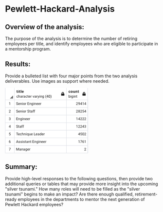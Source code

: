 # Pewlett-Hackard-Analysis

## Overview of the analysis: 
The purpose of the analysis is to determine the number of retiring employees per title, and identify employees who are eligible to participate in a mentorship program. 

## Results: 
Provide a bulleted list with four major points from the two analysis deliverables. Use images as support where needed.

![Unique titles](Images/unique_titles.png)


## Summary: 
Provide high-level responses to the following questions, then provide two additional queries or tables that may provide more insight into the upcoming "silver tsunami."
How many roles will need to be filled as the "silver tsunami" begins to make an impact?
Are there enough qualified, retirement-ready employees in the departments to mentor the next generation of Pewlett Hackard employees?
